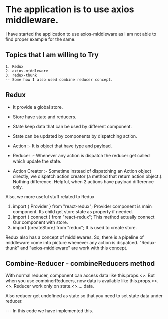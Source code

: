 # The application is to use axios middleware.
I have started the application to use axios-middleware as I am not able to find proper example for the same.
## Topics that I am willing to Try
    1. Redux
    2. axios-middleware
    3. redux-thunk
    -- Some how I also used combine reducer concept. 
## Redux
- It provide a global store.
- Store have state and reducers.
- State keep data that can be used by different component.
- State can be updated by components by dispatching action.

- Action :- It is object that have type and payload.
- Reducer :- Whenever any action is dispatch the reducer get called which update the state.
- Action Creator :- Sometime instead of dispatching an Action object directly, we dispatch action creator (a method that return action object.). Nothing difference. Helpful, when 2 actions have payload difference only.

Also, we more useful stuff related to Redux
1. import { Provider } from "react-redux";
Provider component is main component. Its child get store state as property if needed.
2. import { connect } from "react-redux";
This method actually connect Our component with store.
3. import {createStore} from "redux";
It is used to create store.

Redux also has a concept of middlewares. So, there is a pipeline of middleware come into picture whenever any action is dispatced. "Redux-thunk" and "axios-middleware" are work with this concept.

## Combine-Reducer - combineReducers method
With normal reducer, component can access data like this.props.<<propertyname>>.
But when you use combinerReducers, now data is available like this.props.<<reducer>>.<<property>>.
Reducer work only on state.<<reducer>>.... data.

Also reducer get undefined as state so that you need to set state data under reducer.

--- In this code we have implemented this.